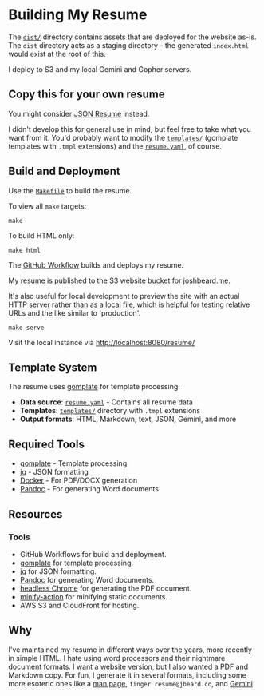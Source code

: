 # Building My Resume

The [`dist/`](dist) directory contains assets that are deployed for the website
as-is. The `dist` directory acts as a staging directory - the generated
`index.html` would exist at the root of this.

I deploy to S3 and my local Gemini and Gopher servers.

## Copy this for your own resume

You might consider [JSON Resume](https://jsonresume.org/) instead.

I didn't develop this for general use in mind, but feel free to take what you
want from it. You'd probably want to modify the [`templates/`](templates/)
(gomplate templates with `.tmpl` extensions) and the [`resume.yaml`](resume.yaml),
of course.

## Build and Deployment

Use the [`Makefile`](Makefile) to build the resume.

To view all `make` targets:

```shell
make
```

To build HTML only:

```shell
make html
```

The [GitHub Workflow](.github/workflows/build-deploy.yml) builds and deploys
my resume.

My resume is published to the S3 website bucket for
[joshbeard.me](https://github.com/joshbeard/joshbeard.me-tf-aws).

It's also useful for local development to preview the site with
an actual HTTP server rather than as a local file, which is helpful for testing
relative URLs and the like similar to 'production'.

```shell
make serve
```

Visit the local instance via <http://localhost:8080/resume/>

## Template System

The resume uses [gomplate](https://docs.gomplate.ca/) for template processing:

- **Data source**: [`resume.yaml`](resume.yaml) - Contains all resume data
- **Templates**: [`templates/`](templates/) directory with `.tmpl` extensions
- **Output formats**: HTML, Markdown, text, JSON, Gemini, and more

## Required Tools

- [gomplate](https://docs.gomplate.ca/) - Template processing
- [jq](https://stedolan.github.io/jq/) - JSON formatting
- [Docker](https://www.docker.com/) - For PDF/DOCX generation
- [Pandoc](https://pandoc.org/) - For generating Word documents

## Resources

### Tools

* GitHub Workflows for build and deployment.
* [gomplate](https://docs.gomplate.ca/) for template processing.
* [jq](https://stedolan.github.io/jq/) for JSON formatting.
* [Pandoc](https://pandoc.org/) for generating Word documents.
* [headless Chrome](https://github.com/marketplace/actions/setup-chrome) for generating the PDF document.
* [minify-action](https://github.com/anthonyftwang/minify-action) for minifying static documents.
* AWS S3 and CloudFront for hosting.

## Why

I've maintained my resume in different ways over the years, more recently in
simple HTML. I hate using word processors and their nightmare document formats.
I want a website version, but I also wanted a PDF and Markdown copy. For fun,
I generate it in several formats, including some more esoteric ones like
a [man page](), `finger resume@jbeard.co`, and [Gemini](gemini://jbeard.co/resume.gmi)
